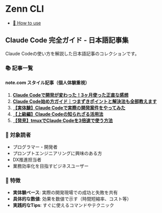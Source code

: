 # Zenn CLI

* [📘 How to use](https://zenn.dev/zenn/articles/zenn-cli-guide)

## Claude Code 完全ガイド - 日本語記事集

Claude Codeの使い方を解説した日本語記事のコレクションです。

### 📚 記事一覧

#### note.com スタイル記事（個人体験重視）

1. **[Claude Codeで開発が変わった！3ヶ月使った正直な感想](claude-code-article/01-introduction-note.md)**
2. **[Claude Code始め方ガイド｜つまずきポイントと解決法も全部教えます](claude-code-article/02-setup-note.md)**
3. **[【実体験】Claude Codeで実際の開発案件をやってみた](claude-code-article/03-real-experience-note.md)**
4. **[【上級編】Claude Codeの知られざる活用法](claude-code-article/04-advanced-tips-note.md)**
5. **[【発見】tmuxでClaude Codeを3倍速で使う方法](claude-code-article/05-tmux-parallel-note.md)**

### 🎯 対象読者

- プログラマー・開発者
- プロンプトエンジニアリングに興味のある方
- DX推進担当者
- 業務効率化を目指すビジネスユーザー

### 🚀 特徴

- **実体験ベース**: 実際の開発現場での成功と失敗を共有
- **具体的な数値**: 効果を数値で示す（時間短縮率、コスト等）
- **実践的なTips**: すぐに使えるコマンドやテクニック
